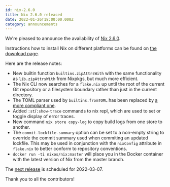 ```yaml
---
id: nix-2.6.0
title: Nix 2.6.0 released
date: 2022-01-26T18:00:00.000Z
category: announcements
---
```

We're pleased to announce the availability of [Nix 2.6.0](https://releases.nixos.org/?prefix=nix/nix-2.6.0/).

Instructions how to install Nix on different platforms can be found on [the download page](/download).

Here are the release notes:

*   New builtin function `builtins.zipAttrsWith` with the same functionality as `lib.zipAttrsWith` from Nixpkgs, but much more efficient.
*   The Nix CLI now searches for a `flake.nix` up until the root of the current Git repository or a filesystem boundary rather than just in the current directory.
*   The TOML parser used by `builtins.fromTOML` has been replaced by [a more compliant one](https://github.com/ToruNiina/toml11).
*   Added `:st`/`:show-trace` commands to nix repl, which are used to set or toggle display of error traces.
*   New command `nix store copy-log` to copy build logs from one store to another.
*   The `commit-lockfile-summary` option can be set to a non-empty string to override the commit summary used when commiting an updated lockfile. This may be used in conjunction with the `nixConfig` attribute in `flake.nix` to better conform to repository conventions.
*   `docker run -ti nixos/nix:master` will place you in the Docker container with the latest version of Nix from the master branch.

The [next release](https://github.com/NixOS/nix/milestone/15) is scheduled for 2022-03-07.

Thank you to all the contributors!
